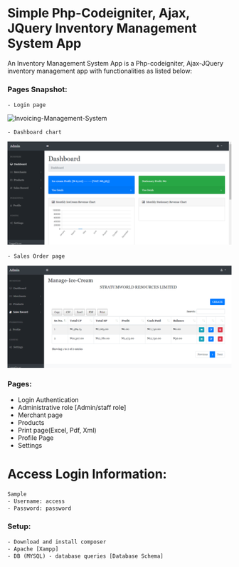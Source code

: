 # Simple Php-Codeigniter, Ajax, JQuery Inventory Management System App
An Inventory Management System App is a Php-codeigniter, Ajax-JQuery inventory management app with functionalities as listed below:

### Pages Snapshot:
    - Login page
![Invoicing-Management-System](https://github.com/decodeMe001/Invoicing-Management-System/blob/master/assets/img/login.JPG)

    - Dashboard chart 
![Invoicing-Management-System](https://github.com/decodeMe001/Invoicing-Management-System/blob/master/assets/img/pics2.PNG)

    - Sales Order page
![Invoicing-Management-System](https://github.com/decodeMe001/Invoicing-Management-System/blob/master/assets/img/pics4.PNG)

### Pages:
  - Login Authentication
  - Administrative role [Admin/staff role]
  - Merchant page
  - Products
  - Print page(Excel, Pdf, Xml)
  - Profile Page
  - Settings

  # Access Login Information:

    Sample
    - Username: access
    - Password: password

### Setup:
    - Download and install composer
    - Apache [Xampp]
    - DB (MYSQL) - database queries [Database Schema]
